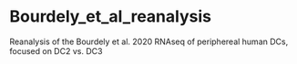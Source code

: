 # Bourdely_et_al_reanalysis
Reanalysis of the Bourdely et al. 2020 RNAseq of periphereal human DCs, focused on DC2 vs. DC3
